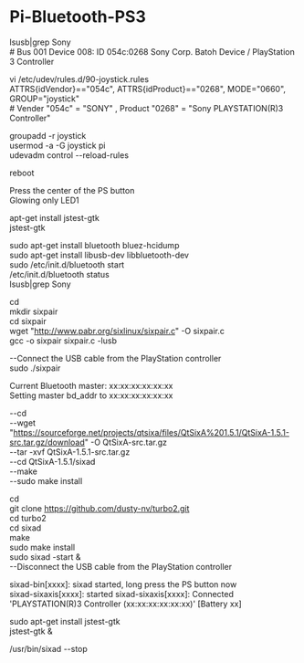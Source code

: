 # Pi-Bluetooth-PS3


lsusb|grep Sony  
\# Bus 001 Device 008: ID 054c:0268 Sony Corp. Batoh Device / PlayStation 3 Controller   
  
vi /etc/udev/rules.d/90-joystick.rules  
ATTRS{idVendor}=="054c", ATTRS{idProduct}=="0268", MODE="0660", GROUP="joystick"  
\# Vender "054c" = "SONY" , Product "0268" = "Sony PLAYSTATION(R)3 Controller"  
  
groupadd -r joystick  
usermod -a -G joystick pi  
udevadm control --reload-rules  
  
reboot  
  
Press the center of the PS button  
Glowing only LED1  
  
apt-get install jstest-gtk  
jstest-gtk  
  
   
sudo apt-get install bluetooth bluez-hcidump  
sudo apt-get install libusb-dev libbluetooth-dev  
sudo /etc/init.d/bluetooth start  
/etc/init.d/bluetooth status  
lsusb|grep Sony
  
cd  
mkdir sixpair  
cd sixpair  
wget "http://www.pabr.org/sixlinux/sixpair.c" -O sixpair.c  
gcc -o sixpair sixpair.c -lusb  

--Connect the USB cable from the PlayStation controller  
sudo ./sixpair

Current Bluetooth master: xx:xx:xx:xx:xx:xx  
Setting master bd_addr to xx:xx:xx:xx:xx:xx  
  
--cd  
--wget "https://sourceforge.net/projects/qtsixa/files/QtSixA%201.5.1/QtSixA-1.5.1-src.tar.gz/download" -O QtSixA-src.tar.gz  
--tar -xvf QtSixA-1.5.1-src.tar.gz  
--cd QtSixA-1.5.1/sixad  
--make  
--sudo make install  
  
cd  
git clone https://github.com/dusty-nv/turbo2.git  
cd turbo2  
cd sixad  
make  
sudo make install  
sudo sixad -start &  
--Disconnect the USB cable from the PlayStation controller

sixad-bin[xxxx]: sixad started, long press the PS button now  
sixad-sixaxis[xxxx]: started
sixad-sixaxis[xxxx]: Connected 'PLAYSTATION(R)3 Controller (xx:xx:xx:xx:xx:xx)' [Battery xx]  
  
sudo apt-get install jstest-gtk  
jstest-gtk &  
   
/usr/bin/sixad --stop  
